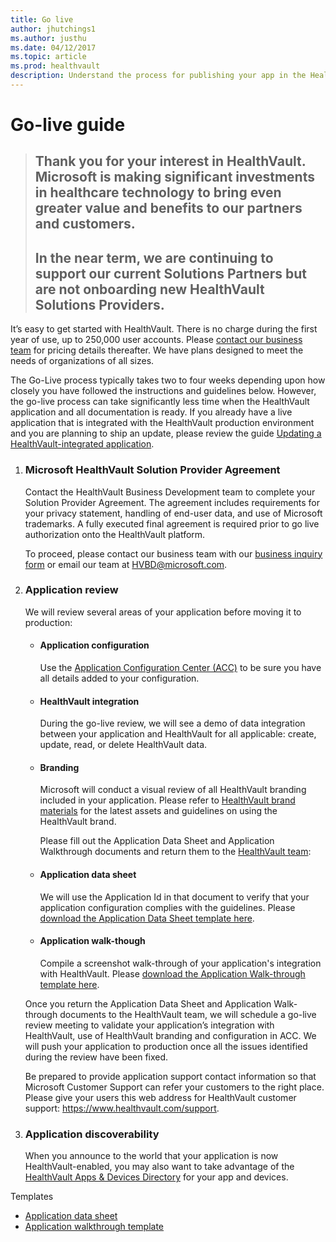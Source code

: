 ```yaml
---
title: Go live
author: jhutchings1
ms.author: justhu
ms.date: 04/12/2017
ms.topic: article
ms.prod: healthvault
description: Understand the process for publishing your app in the HealthVault production environment. You must complete this process before you can use your app with real customers. 
---
```


Go-live guide
=============

>## Thank you for your interest in HealthVault. Microsoft is making significant investments in healthcare technology to bring even greater value and benefits to our partners and customers.
>## In the near term, we are continuing to support our current Solutions Partners but are not onboarding new HealthVault Solutions Providers.

It’s easy to get started with HealthVault. There is no charge during the first year of use, up to 250,000 user accounts. Please [contact our business team](https://www.healthvault.com/en-us/contact-us) for pricing details thereafter. We have plans designed to meet the needs of organizations of all sizes.

The Go-Live process typically takes two to four weeks depending upon how closely you have followed the instructions and guidelines below. However, the go-live process can take significantly less time when the HealthVault application and all documentation is ready. If you already have a live application that is integrated with the HealthVault production environment and you are planning to ship an update, please review the guide [Updating a HealthVault-integrated application](/healthvault/publishing/updates).

1.  ### **Microsoft HealthVault Solution Provider Agreement**

    Contact the HealthVault Business Development team to complete your Solution Provider Agreement. The agreement includes requirements for your privacy statement, handling of end-user data, and use of Microsoft trademarks. A fully executed final agreement is required prior to go live authorization onto the HealthVault platform.

    To proceed, please contact our business team with our [business inquiry form](https://www.healthvault.com/inquiry/business) or email our team at <HVBD@microsoft.com>.

2.  ### **Application review**

    We will review several areas of your application before moving it to production:

    -   #### **Application configuration**

        Use the [Application Configuration Center (ACC)](https://go.microsoft.com/fwlink/?linkid=838954) to be sure you have all details added to your configuration.

    -   #### **HealthVault integration**

        During the go-live review, we will see a demo of data integration between your application and HealthVault for all applicable: create, update, read, or delete HealthVault data.

    -   #### **Branding**

        Microsoft will conduct a visual review of all HealthVault branding included in your application. Please refer to [HealthVault brand materials](/healthvault/publishing/brand-materials) for the latest assets and guidelines on using the HealthVault brand.

        Please fill out the Application Data Sheet and Application Walkthrough documents and return them to the [HealthVault team](mailto:hvgolive@microsoft.com):

    -   #### **Application data sheet**

        We will use the Application Id in that document to verify that your application configuration complies with the guidelines. Please [download the Application Data Sheet template here](https://go.microsoft.com/fwlink/?linkid=839451).

    -   #### **Application walk-though**

        Compile a screenshot walk-through of your application's integration with HealthVault. Please [download the Application Walk-through template here](https://go.microsoft.com/fwlink/?linkid=839452).

    Once you return the Application Data Sheet and Application Walk-through documents to the HealthVault team, we will schedule a go-live review meeting to validate your application’s integration with HealthVault, use of HealthVault branding and configuration in ACC. We will push your application to production once all the issues identified during the review have been fixed.

    Be prepared to provide application support contact information so that Microsoft Customer Support can refer your customers to the right place. Please give your users this web address for HealthVault customer support: <https://www.healthvault.com/support>.

3.  ### **Application discoverability**

    When you announce to the world that your application is now HealthVault-enabled, you may also want to take advantage of the [HealthVault Apps & Devices Directory](https://account.healthvault.com/Directory) for your app and devices.

Templates

-   <a href="http://download.microsoft.com/download/7/4/E/74EA8944-199C-4F56-B3BB-8105869425BC/HealthVault%20Application%20Information%20Template.docx" id="RightRailLinkListSection_13814_22">Application data sheet</a>
-   <a href="http://download.microsoft.com/download/7/4/E/74EA8944-199C-4F56-B3BB-8105869425BC/HealthVault%20Application%20Walkthrough%20document.docx" id="RightRailLinkListSection_13814_23">Application walkthrough template</a>

